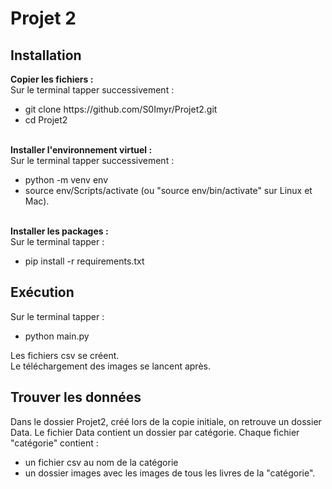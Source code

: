 # Projet 2
<h2> Installation</h2>
<b>Copier les fichiers :</b> <br>
Sur le terminal tapper successivement : <br>
<ul>
    <li>git clone https://github.com/S0Imyr/Projet2.git </li>
    <li>cd Projet2</li>
</ul>
<br>
<b>Installer l'environnement virtuel :</b> <br>
Sur le terminal tapper successivement : <br>
<ul>
    <li>python -m venv env</li>
    <li>source env/Scripts/activate (ou "source env/bin/activate" sur Linux et Mac).</li>
</ul>
<br>
<b>Installer les packages :</b> <br>
Sur le terminal tapper : <br>
<ul>
    <li>pip install -r requirements.txt</li>
</ul>

<h2> Exécution </h2>
Sur le terminal tapper : <br>
<ul>
    <li>python main.py</li>
</ul>
Les fichiers csv se créent. <br>
Le téléchargement des images se lancent après.


<h2> Trouver les données </h2>
Dans le dossier Projet2, créé lors de la copie initiale, on retrouve un dossier Data.
Le fichier Data contient un dossier par catégorie.
Chaque fichier "catégorie" contient :
<ul>
    <li>un fichier csv au nom de la catégorie</li>
    <li>un dossier images avec les images de tous les livres de la "catégorie".</li>
</ul>
